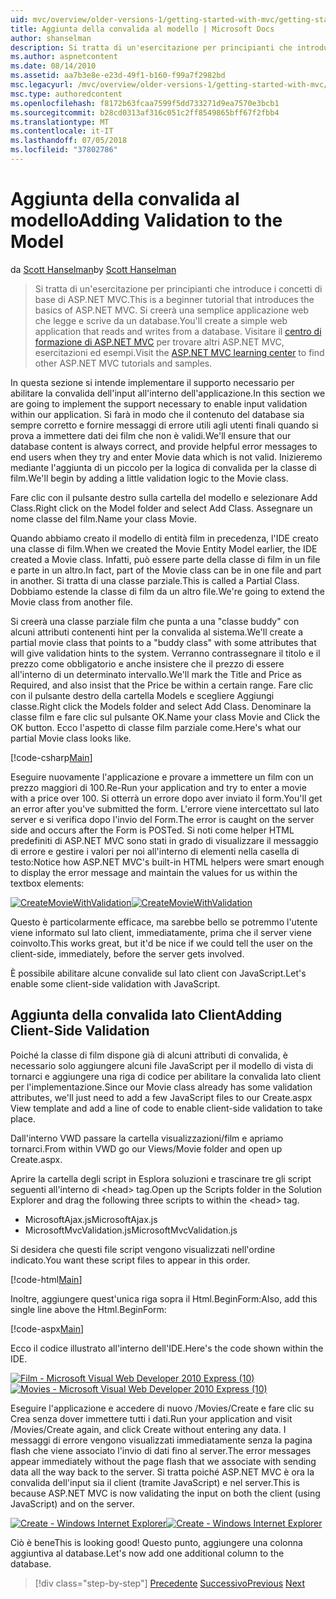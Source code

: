 ```yaml
---
uid: mvc/overview/older-versions-1/getting-started-with-mvc/getting-started-with-mvc-part7
title: Aggiunta della convalida al modello | Microsoft Docs
author: shanselman
description: Si tratta di un'esercitazione per principianti che introduce i concetti di base di ASP.NET MVC. Creare un'applicazione web semplice che legge e scrive da un database.
ms.author: aspnetcontent
ms.date: 08/14/2010
ms.assetid: aa7b3e8e-e23d-49f1-b160-f99a7f2982bd
msc.legacyurl: /mvc/overview/older-versions-1/getting-started-with-mvc/getting-started-with-mvc-part7
msc.type: authoredcontent
ms.openlocfilehash: f8172b63fcaa7599f5dd733271d9ea7570e3bcb1
ms.sourcegitcommit: b28cd0313af316c051c2ff8549865bff67f2fbb4
ms.translationtype: MT
ms.contentlocale: it-IT
ms.lasthandoff: 07/05/2018
ms.locfileid: "37802786"
---
```

<a name="adding-validation-to-the-model"></a><span data-ttu-id="619ed-104">Aggiunta della convalida al modello</span><span class="sxs-lookup"><span data-stu-id="619ed-104">Adding Validation to the Model</span></span>
====================
<span data-ttu-id="619ed-105">da [Scott Hanselman](https://github.com/shanselman)</span><span class="sxs-lookup"><span data-stu-id="619ed-105">by [Scott Hanselman](https://github.com/shanselman)</span></span>

> <span data-ttu-id="619ed-106">Si tratta di un'esercitazione per principianti che introduce i concetti di base di ASP.NET MVC.</span><span class="sxs-lookup"><span data-stu-id="619ed-106">This is a beginner tutorial that introduces the basics of ASP.NET MVC.</span></span> <span data-ttu-id="619ed-107">Si creerà una semplice applicazione web che legge e scrive da un database.</span><span class="sxs-lookup"><span data-stu-id="619ed-107">You'll create a simple web application that reads and writes from a database.</span></span> <span data-ttu-id="619ed-108">Visitare il [centro di formazione di ASP.NET MVC](../../../index.md) per trovare altri ASP.NET MVC, esercitazioni ed esempi.</span><span class="sxs-lookup"><span data-stu-id="619ed-108">Visit the [ASP.NET MVC learning center](../../../index.md) to find other ASP.NET MVC tutorials and samples.</span></span>


<span data-ttu-id="619ed-109">In questa sezione si intende implementare il supporto necessario per abilitare la convalida dell'input all'interno dell'applicazione.</span><span class="sxs-lookup"><span data-stu-id="619ed-109">In this section we are going to implement the support necessary to enable input validation within our application.</span></span> <span data-ttu-id="619ed-110">Si farà in modo che il contenuto del database sia sempre corretto e fornire messaggi di errore utili agli utenti finali quando si prova a immettere dati dei film che non è validi.</span><span class="sxs-lookup"><span data-stu-id="619ed-110">We'll ensure that our database content is always correct, and provide helpful error messages to end users when they try and enter Movie data which is not valid.</span></span> <span data-ttu-id="619ed-111">Inizieremo mediante l'aggiunta di un piccolo per la logica di convalida per la classe di film.</span><span class="sxs-lookup"><span data-stu-id="619ed-111">We'll begin by adding a little validation logic to the Movie class.</span></span>

<span data-ttu-id="619ed-112">Fare clic con il pulsante destro sulla cartella del modello e selezionare Add Class.</span><span class="sxs-lookup"><span data-stu-id="619ed-112">Right click on the Model folder and select Add Class.</span></span> <span data-ttu-id="619ed-113">Assegnare un nome classe del film.</span><span class="sxs-lookup"><span data-stu-id="619ed-113">Name your class Movie.</span></span>

<span data-ttu-id="619ed-114">Quando abbiamo creato il modello di entità film in precedenza, l'IDE creato una classe di film.</span><span class="sxs-lookup"><span data-stu-id="619ed-114">When we created the Movie Entity Model earlier, the IDE created a Movie class.</span></span> <span data-ttu-id="619ed-115">Infatti, può essere parte della classe di film in un file e parte in un altro.</span><span class="sxs-lookup"><span data-stu-id="619ed-115">In fact, part of the Movie class can be in one file and part in another.</span></span> <span data-ttu-id="619ed-116">Si tratta di una classe parziale.</span><span class="sxs-lookup"><span data-stu-id="619ed-116">This is called a Partial Class.</span></span> <span data-ttu-id="619ed-117">Dobbiamo estende la classe di film da un altro file.</span><span class="sxs-lookup"><span data-stu-id="619ed-117">We're going to extend the Movie class from another file.</span></span>

<span data-ttu-id="619ed-118">Si creerà una classe parziale film che punta a una "classe buddy" con alcuni attributi contenenti hint per la convalida al sistema.</span><span class="sxs-lookup"><span data-stu-id="619ed-118">We'll create a partial movie class that points to a "buddy class" with some attributes that will give validation hints to the system.</span></span> <span data-ttu-id="619ed-119">Verranno contrassegnare il titolo e il prezzo come obbligatorio e anche insistere che il prezzo di essere all'interno di un determinato intervallo.</span><span class="sxs-lookup"><span data-stu-id="619ed-119">We'll mark the Title and Price as Required, and also insist that the Price be within a certain range.</span></span> <span data-ttu-id="619ed-120">Fare clic con il pulsante destro della cartella Models e scegliere Aggiungi classe.</span><span class="sxs-lookup"><span data-stu-id="619ed-120">Right click the Models folder and select Add Class.</span></span> <span data-ttu-id="619ed-121">Denominare la classe film e fare clic sul pulsante OK.</span><span class="sxs-lookup"><span data-stu-id="619ed-121">Name your class Movie and Click the OK button.</span></span> <span data-ttu-id="619ed-122">Ecco l'aspetto di classe film parziale come.</span><span class="sxs-lookup"><span data-stu-id="619ed-122">Here's what our partial Movie class looks like.</span></span>

[!code-csharp[Main](getting-started-with-mvc-part7/samples/sample1.cs)]

<span data-ttu-id="619ed-123">Eseguire nuovamente l'applicazione e provare a immettere un film con un prezzo maggiori di 100.</span><span class="sxs-lookup"><span data-stu-id="619ed-123">Re-Run your application and try to enter a movie with a price over 100.</span></span> <span data-ttu-id="619ed-124">Si otterrà un errore dopo aver inviato il form.</span><span class="sxs-lookup"><span data-stu-id="619ed-124">You'll get an error after you've submitted the form.</span></span> <span data-ttu-id="619ed-125">L'errore viene intercettato sul lato server e si verifica dopo l'invio del Form.</span><span class="sxs-lookup"><span data-stu-id="619ed-125">The error is caught on the server side and occurs after the Form is POSTed.</span></span> <span data-ttu-id="619ed-126">Si noti come helper HTML predefiniti di ASP.NET MVC sono stati in grado di visualizzare il messaggio di errore e gestire i valori per noi all'interno di elementi nella casella di testo:</span><span class="sxs-lookup"><span data-stu-id="619ed-126">Notice how ASP.NET MVC's built-in HTML helpers were smart enough to display the error message and maintain the values for us within the textbox elements:</span></span>

<span data-ttu-id="619ed-127">[![CreateMovieWithValidation](getting-started-with-mvc-part7/_static/image2.png)](getting-started-with-mvc-part7/_static/image1.png)</span><span class="sxs-lookup"><span data-stu-id="619ed-127">[![CreateMovieWithValidation](getting-started-with-mvc-part7/_static/image2.png)](getting-started-with-mvc-part7/_static/image1.png)</span></span>

<span data-ttu-id="619ed-128">Questo è particolarmente efficace, ma sarebbe bello se potremmo l'utente viene informato sul lato client, immediatamente, prima che il server viene coinvolto.</span><span class="sxs-lookup"><span data-stu-id="619ed-128">This works great, but it'd be nice if we could tell the user on the client-side, immediately, before the server gets involved.</span></span>

<span data-ttu-id="619ed-129">È possibile abilitare alcune convalide sul lato client con JavaScript.</span><span class="sxs-lookup"><span data-stu-id="619ed-129">Let's enable some client-side validation with JavaScript.</span></span>

## <a name="adding-client-side-validation"></a><span data-ttu-id="619ed-130">Aggiunta della convalida lato Client</span><span class="sxs-lookup"><span data-stu-id="619ed-130">Adding Client-Side Validation</span></span>

<span data-ttu-id="619ed-131">Poiché la classe di film dispone già di alcuni attributi di convalida, è necessario solo aggiungere alcuni file JavaScript per il modello di vista di tornarci e aggiungere una riga di codice per abilitare la convalida lato client per l'implementazione.</span><span class="sxs-lookup"><span data-stu-id="619ed-131">Since our Movie class already has some validation attributes, we'll just need to add a few JavaScript files to our Create.aspx View template and add a line of code to enable client-side validation to take place.</span></span>

<span data-ttu-id="619ed-132">Dall'interno VWD passare la cartella visualizzazioni/film e apriamo tornarci.</span><span class="sxs-lookup"><span data-stu-id="619ed-132">From within VWD go our Views/Movie folder and open up Create.aspx.</span></span>

<span data-ttu-id="619ed-133">Aprire la cartella degli script in Esplora soluzioni e trascinare tre gli script seguenti all'interno di &lt;head&gt; tag.</span><span class="sxs-lookup"><span data-stu-id="619ed-133">Open up the Scripts folder in the Solution Explorer and drag the following three scripts to within the &lt;head&gt; tag.</span></span>

- <span data-ttu-id="619ed-134">MicrosoftAjax.js</span><span class="sxs-lookup"><span data-stu-id="619ed-134">MicrosoftAjax.js</span></span>
- <span data-ttu-id="619ed-135">MicrosoftMvcValidation.js</span><span class="sxs-lookup"><span data-stu-id="619ed-135">MicrosoftMvcValidation.js</span></span>

<span data-ttu-id="619ed-136">Si desidera che questi file script vengono visualizzati nell'ordine indicato.</span><span class="sxs-lookup"><span data-stu-id="619ed-136">You want these script files to appear in this order.</span></span>

[!code-html[Main](getting-started-with-mvc-part7/samples/sample2.html)]

<span data-ttu-id="619ed-137">Inoltre, aggiungere quest'unica riga sopra il Html.BeginForm:</span><span class="sxs-lookup"><span data-stu-id="619ed-137">Also, add this single line above the Html.BeginForm:</span></span>

[!code-aspx[Main](getting-started-with-mvc-part7/samples/sample3.aspx)]

<span data-ttu-id="619ed-138">Ecco il codice illustrato all'interno dell'IDE.</span><span class="sxs-lookup"><span data-stu-id="619ed-138">Here's the code shown within the IDE.</span></span>

<span data-ttu-id="619ed-139">[![Film - Microsoft Visual Web Developer 2010 Express (10)](getting-started-with-mvc-part7/_static/image4.png)](getting-started-with-mvc-part7/_static/image3.png)</span><span class="sxs-lookup"><span data-stu-id="619ed-139">[![Movies - Microsoft Visual Web Developer 2010 Express (10)](getting-started-with-mvc-part7/_static/image4.png)](getting-started-with-mvc-part7/_static/image3.png)</span></span>

<span data-ttu-id="619ed-140">Eseguire l'applicazione e accedere di nuovo /Movies/Create e fare clic su Crea senza dover immettere tutti i dati.</span><span class="sxs-lookup"><span data-stu-id="619ed-140">Run your application and visit /Movies/Create again, and click Create without entering any data.</span></span> <span data-ttu-id="619ed-141">I messaggi di errore vengono visualizzati immediatamente senza la pagina flash che viene associato l'invio di dati fino al server.</span><span class="sxs-lookup"><span data-stu-id="619ed-141">The error messages appear immediately without the page flash that we associate with sending data all the way back to the server.</span></span> <span data-ttu-id="619ed-142">Si tratta poiché ASP.NET MVC è ora la convalida dell'input sia il client (tramite JavaScript) e nel server.</span><span class="sxs-lookup"><span data-stu-id="619ed-142">This is because ASP.NET MVC is now validating the input on both the client (using JavaScript) and on the server.</span></span>

<span data-ttu-id="619ed-143">[![Create - Windows Internet Explorer](getting-started-with-mvc-part7/_static/image6.png)](getting-started-with-mvc-part7/_static/image5.png)</span><span class="sxs-lookup"><span data-stu-id="619ed-143">[![Create - Windows Internet Explorer](getting-started-with-mvc-part7/_static/image6.png)](getting-started-with-mvc-part7/_static/image5.png)</span></span>

<span data-ttu-id="619ed-144">Ciò è bene</span><span class="sxs-lookup"><span data-stu-id="619ed-144">This is looking good!</span></span> <span data-ttu-id="619ed-145">Questo punto, aggiungere una colonna aggiuntiva al database.</span><span class="sxs-lookup"><span data-stu-id="619ed-145">Let's now add one additional column to the database.</span></span>

> [!div class="step-by-step"]
> <span data-ttu-id="619ed-146">[Precedente](getting-started-with-mvc-part6.md)
> [Successivo](getting-started-with-mvc-part8.md)</span><span class="sxs-lookup"><span data-stu-id="619ed-146">[Previous](getting-started-with-mvc-part6.md)
[Next](getting-started-with-mvc-part8.md)</span></span>
